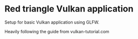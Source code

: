 # Red triangle Vulkan application

Setup for basic Vulkan application using GLFW.

Heavily following the guide from vulkan-tutorial.com
